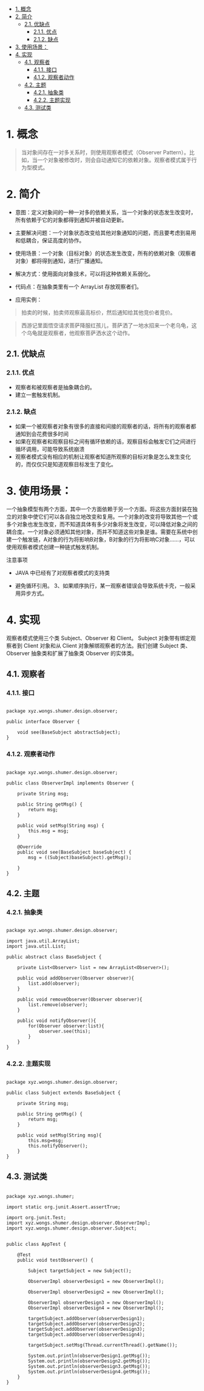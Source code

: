 <!-- TOC -->

- [1. 概念](#1-概念)
- [2. 简介](#2-简介)
    - [2.1. 优缺点](#21-优缺点)
        - [2.1.1. 优点](#211-优点)
        - [2.1.2. 缺点](#212-缺点)
- [3. 使用场景：](#3-使用场景)
- [4. 实现](#4-实现)
    - [4.1. 观察者](#41-观察者)
        - [4.1.1. 接口](#411-接口)
        - [4.1.2. 观察者动作](#412-观察者动作)
    - [4.2. 主题](#42-主题)
        - [4.2.1. 抽象类](#421-抽象类)
        - [4.2.2. 主题实现](#422-主题实现)
    - [4.3. 测试类](#43-测试类)

<!-- /TOC -->

# 1. 概念
> 当对象间存在一对多关系时，则使用观察者模式（Observer Pattern）。比如，当一个对象被修改时，则会自动通知它的依赖对象。观察者模式属于行为型模式。

# 2. 简介
- 意图：定义对象间的一种一对多的依赖关系，当一个对象的状态发生改变时，所有依赖于它的对象都得到通知并被自动更新。

- 主要解决问题：一个对象状态改变给其他对象通知的问题，而且要考虑到易用和低耦合，保证高度的协作。

- 使用场景：一个对象（目标对象）的状态发生改变，所有的依赖对象（观察者对象）都将得到通知，进行广播通知。

- 解决方式：使用面向对象技术，可以将这种依赖关系弱化。

- 代码点：在抽象类里有一个 ArrayList 存放观察者们。

- 应用实例： 
> 拍卖的时候，拍卖师观察最高标价，然后通知给其他竞价者竞价。
 
> 西游记里面悟空请求菩萨降服红孩儿，菩萨洒了一地水招来一个老乌龟，这个乌龟就是观察者，他观察菩萨洒水这个动作。

## 2.1. 优缺点

### 2.1.1. 优点

- 观察者和被观察者是抽象耦合的。 
- 建立一套触发机制。

### 2.1.2. 缺点

- 如果一个被观察者对象有很多的直接和间接的观察者的话，将所有的观察者都通知到会花费很多时间
- 如果在观察者和观察目标之间有循环依赖的话，观察目标会触发它们之间进行循环调用，可能导致系统崩溃
- 观察者模式没有相应的机制让观察者知道所观察的目标对象是怎么发生变化的，而仅仅只是知道观察目标发生了变化。

# 3. 使用场景：

一个抽象模型有两个方面，其中一个方面依赖于另一个方面。将这些方面封装在独立的对象中使它们可以各自独立地改变和复用。一个对象的改变将导致其他一个或多个对象也发生改变，而不知道具体有多少对象将发生改变，可以降低对象之间的耦合度。一个对象必须通知其他对象，而并不知道这些对象是谁。需要在系统中创建一个触发链，A对象的行为将影响B对象，B对象的行为将影响C对象……，可以使用观察者模式创建一种链式触发机制。

注意事项
-  JAVA 中已经有了对观察者模式的支持类

- 避免循环引用。 3、如果顺序执行，某一观察者错误会导致系统卡壳，一般采用异步方式。

# 4. 实现

观察者模式使用三个类 Subject、Observer 和 Client。
Subject 对象带有绑定观察者到 Client 对象和从 Client 对象解绑观察者的方法。我们创建 Subject 类、Observer 抽象类和扩展了抽象类 Observer 的实体类。

## 4.1. 观察者

### 4.1.1. 接口

~~~

package xyz.wongs.shumer.design.observer;

public interface Observer {

    void see(BaseSubject abstractSubject);
}
~~~

### 4.1.2. 观察者动作

~~~

package xyz.wongs.shumer.design.observer;

public class ObserverImpl implements Observer {

    private String msg;

    public String getMsg() {
        return msg;
    }

    public void setMsg(String msg) {
        this.msg = msg;
    }

    @Override
    public void see(BaseSubject baseSubject) {
        msg = ((Subject)baseSubject).getMsg();

    }
}

~~~


## 4.2. 主题

### 4.2.1. 抽象类

~~~

package xyz.wongs.shumer.design.observer;

import java.util.ArrayList;
import java.util.List;

public abstract class BaseSubject {

    private List<Observer> list = new ArrayList<Observer>();

    public void addObserver(Observer observer){
        list.add(observer);
    }

    public void removeObserver(Observer observer){
        list.remove(observer);
    }

    public void notifyObserver(){
        for(Observer observer:list){
            observer.see(this);
        }
    }
}

~~~


### 4.2.2. 主题实现

~~~

package xyz.wongs.shumer.design.observer;

public class Subject extends BaseSubject {

    private String msg;

    public String getMsg() {
        return msg;
    }

    public void setMsg(String msg){
        this.msg=msg;
        this.notifyObserver();
    }
}

~~~


## 4.3. 测试类

~~~

package xyz.wongs.shumer;

import static org.junit.Assert.assertTrue;

import org.junit.Test;
import xyz.wongs.shumer.design.observer.ObserverImpl;
import xyz.wongs.shumer.design.observer.Subject;


public class AppTest {

    @Test
    public void testObserver() {

        Subject targetSubject = new Subject();

        ObserverImpl observerDesign1 = new ObserverImpl();

        ObserverImpl observerDesign2 = new ObserverImpl();

        ObserverImpl observerDesign3 = new ObserverImpl();
        ObserverImpl observerDesign4 = new ObserverImpl();

        targetSubject.addObserver(observerDesign1);
        targetSubject.addObserver(observerDesign2);
        targetSubject.addObserver(observerDesign3);
        targetSubject.addObserver(observerDesign4);

        targetSubject.setMsg(Thread.currentThread().getName());

        System.out.println(observerDesign1.getMsg());
        System.out.println(observerDesign2.getMsg());
        System.out.println(observerDesign3.getMsg());
        System.out.println(observerDesign4.getMsg());
    }
}


~~~